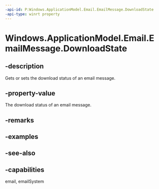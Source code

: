 ```yaml
---
-api-id: P:Windows.ApplicationModel.Email.EmailMessage.DownloadState
-api-type: winrt property
---
```


<!-- Property syntax
public Windows.ApplicationModel.Email.EmailMessageDownloadState DownloadState { get;  set; }
-->

# Windows.ApplicationModel.Email.EmailMessage.DownloadState

## -description
Gets or sets the download status of an email message.

## -property-value
The download status of an email message.

## -remarks

## -examples

## -see-also

## -capabilities
email, emailSystem
